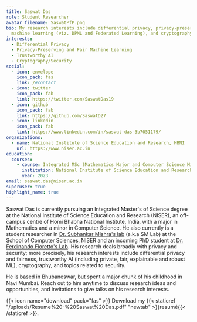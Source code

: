```yaml
---
title: Saswat Das
role: Student Researcher
avatar_filename: SaswatPfP.png
bio: My research interests include differential privacy, privacy-preserving
  machine learning (viz. DPML and Federated Learning), and cryptography.
interests:
  - Differential Privacy
  - Privacy-Preserving and Fair Machine Learning
  - Trustworthy AI
  - Cryptography/Security
social:
  - icon: envelope
    icon_pack: fas
    link: /#contact
  - icon: twitter
    icon_pack: fab
    link: https://twitter.com/SaswatDas19
  - icon: github
    icon_pack: fab
    link: https://github.com/SaswatD27
  - icon: linkedin
    icon_pack: fab
    link: https://www.linkedin.com/in/saswat-das-3b7051179/
organizations:
  - name: National Institute of Science Education and Research, HBNI
    url: https://www.niser.ac.in
education:
  courses:
    - course: Integrated MSc (Mathematics Major and Computer Science Minor)
      institution: National Institute of Science Education and Research, HBNI
      year: 2023
email: saswat.das@niser.ac.in
superuser: true
highlight_name: true
---
```

Saswat Das is currently pursuing an Integrated Master's of Science degree at the National Institute of Science Education and Research (NISER), an off-campus centre of Homi Bhabha National Institute, India, with a major in Mathematics and a minor in Computer Science. He also currently is a student researcher in [Dr. Subhankar Mishra's lab](https://www.niser.ac.in/~smishra/) (a.k.a SM Lab) at the School of Computer Sciences, NISER and an incoming PhD student at [Dr. Ferdinando Fioretto's Lab](https://web.ecs.syr.edu/~ffiorett/). His research deals broadly with privacy and security; more precisely, his research interests include differential privacy and fairness, trustworthy AI (including private, fair, explainable and robust ML), cryptography, and topics related to security.

He is based in Bhubaneswar, but spent a major chunk of his childhood in Navi Mumbai. Reach out to him anytime to discuss research ideas and opportunities, and invitations to give talks on his research interests.

{{< icon name="download" pack="fas" >}} Download my {{< staticref "/uploads/Resume%20-%20Saswat%20Das.pdf" "newtab" >}}resumé{{< /staticref >}}.
